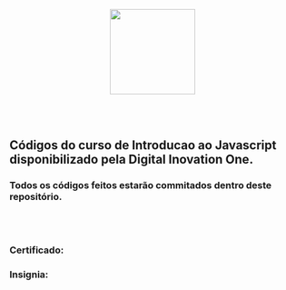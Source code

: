 <p align="center">
<img src="https://hermes.digitalinnovation.one/courses/cover/81d76cda-c615-41d7-84c4-c0437c7b545a_cover.png" height="150" >
</p><br><br>
<p align="center">
<h2> Códigos do curso de Introducao ao Javascript disponibilizado pela Digital Inovation One.</h2>
<h3> Todos os códigos feitos estarão commitados dentro deste repositório.</h3>
<br><br>
<h3> Certificado:</h3>
<h3> Insignia:</h3>
</p>
